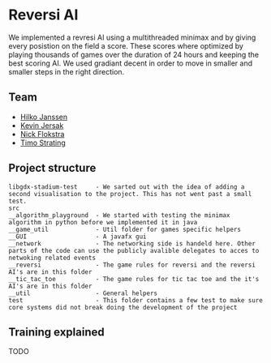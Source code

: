 # Reversi AI

We implemented a revresi AI using a multithreaded minimax and by giving every posistion on the field a score.
These scores where optimized by playing thousands of games over the duration of 24 hours and keeping the best scoring AI.
We used gradiant decent in order to move in smaller and smaller steps in the right direction.

## Team

* [Hilko Janssen](https://github.com/hilkojj)
* [Kevin Jersak](https://github.com/Fjjersak)
* [Nick Flokstra](https://github.com/NickFlok)
* [Timo Strating](https://github.com/timostrating)

## Project structure
```
libgdx-stadium-test     - We sarted out with the idea of adding a second visualisation to the project. This has not went past a small test.
src
__algorithm_playground  - We started with testing the minimax algorithm in python before we implemented it in java
__game_util             - Util folder for games specific helpers
__GUI                   - A javafx gui
__network               - The networking side is handeld here. Other parts of the code can use the publicly avalible delegates to acces to netwoking related events
__reversi               - The game rules for reversi and the reversi AI's are in this folder
__tic_tac_toe           - The game rules for tic tac toe and the it's AI's are in this folder
__util                  - General helpers
test                    - This folder contains a few test to make sure core systems did not break doing the development of the project
```
## Training explained

TODO
